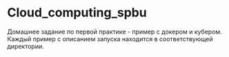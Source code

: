 # Cloud_computing_spbu

Домашнее задание по первой практике - пример с докером и кубером. Каждый пример с описанием запуска находится в соответствующей директории.
